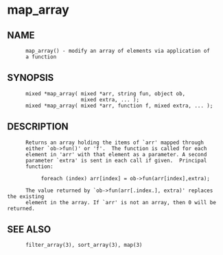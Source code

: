 # map_array
## NAME
          map_array() - modify an array of elements via application of
          a function

## SYNOPSIS
          mixed *map_array( mixed *arr, string fun, object ob,
                            mixed extra, ... );
          mixed *map_array( mixed *arr, function f, mixed extra, ... );

## DESCRIPTION
          Returns an array holding the items of `arr' mapped through
          either `ob->fun()' or 'f'.  The function is called for each
          element in 'arr' with that element as a parameter. A second
          parameter `extra' is sent in each call if given.  Principal
          function:

               foreach (index) arr[index] = ob->fun(arr[index],extra);

          The value returned by `ob->fun(arr[.index.], extra)' replaces the existing
          element in the array. If `arr' is not an array, then 0 will be returned.

## SEE ALSO
          filter_array(3), sort_array(3), map(3)
